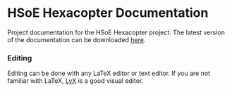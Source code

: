# HSoE Hexacopter Documentation

Project documentation for the HSoE Hexacopter project.  The latest version of the documentation can be downloaded [here](docs.pdf).

### Editing

Editing can be done with any LaTeX editor or text editor.  If you are not familiar with LaTeX, [LyX](https://www.lyx.org/Download) is a good visual editor.